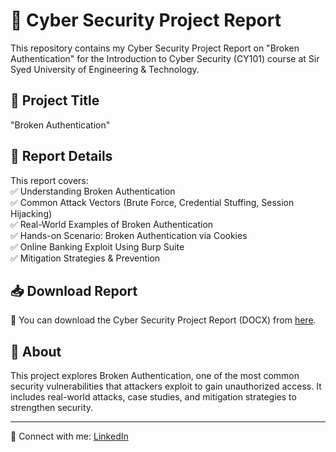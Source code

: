 # 📌 Cyber Security Project Report  

This repository contains my Cyber Security Project Report on "Broken Authentication" for the Introduction to Cyber Security (CY101) course at Sir Syed University of Engineering & Technology.  


## 📝 Project Title  
"Broken Authentication" 

## 📂 Report Details  
This report covers:  
✅ Understanding Broken Authentication  
✅ Common Attack Vectors (Brute Force, Credential Stuffing, Session Hijacking)  
✅ Real-World Examples of Broken Authentication  
✅ Hands-on Scenario: Broken Authentication via Cookies  
✅ Online Banking Exploit Using Burp Suite  
✅ Mitigation Strategies & Prevention  

## 📥 Download Report  
📂 You can download the Cyber Security Project Report (DOCX) from [here](https://github.com/Zainab88804/Broken-Authentication/raw/refs/heads/main/CYBER%20SECURITY%20PROJECT%20REPORT.docx).  

## 📢 About  
This project explores Broken Authentication, one of the most common security vulnerabilities that attackers exploit to gain unauthorized access. It includes real-world attacks, case studies, and mitigation strategies to strengthen security.  

---
🔗 Connect with me: [LinkedIn](https://www.linkedin.com/in/zainabaarif)  
